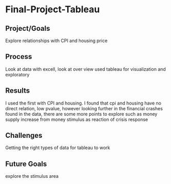 # Final-Project-Tableau

## Project/Goals
Explore relationships with CPI and housing price

## Process
Look at data with excell, look at over view
used tableau for visualization and exploratory

## Results
I used the first with CPI and housing. I found that cpi and housing have no direct relation, low pvalue, however looking further
in the financial crashes found in the data, there are some more points to explore such as money supply increase from money stimulus as reaction of crisis response

## Challenges 
Getting the right types of data for tableau to work

## Future Goals
explore the stimulus area
